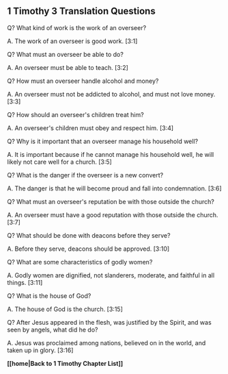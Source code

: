 ## 1 Timothy 3 Translation Questions ##

Q? What kind of work is the work of an overseer?

A. The work of an overseer is good work. [3:1]

Q? What must an overseer be able to do?

A. An overseer must be able to teach. [3:2]

Q? How must an overseer handle alcohol and money?

A. An overseer must not be addicted to alcohol, and must not love money. [3:3]

Q? How should an overseer's children treat him?

A. An overseer's children must obey and respect him. [3:4]

Q? Why is it important that an overseer manage his household well?

A. It is important because if he cannot manage his household well, he will likely not care well for a church. [3:5]

Q? What is the danger if the overseer is a new convert?

A. The danger is that he will become proud and fall into condemnation. [3:6]

Q? What must an overseer's reputation be with those outside the church?

A. An overseer must have a good reputation with those outside the church. [3:7]

Q? What should be done with deacons before they serve?

A. Before they serve, deacons should be approved. [3:10]

Q? What are some characteristics of godly women?

A. Godly women are dignified, not slanderers, moderate, and faithful in all things. [3:11]

Q? What is the house of God?

A. The house of God is the church. [3:15]

Q? After Jesus appeared in the flesh, was justified by the Spirit, and was seen by angels, what did he do?

A. Jesus was proclaimed among nations, believed on in the world, and taken up in glory. [3:16]

__[[home|Back to 1 Timothy Chapter List]]__


